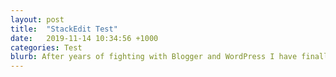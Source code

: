 ```yaml
---
layout: post
title:  "StackEdit Test"
date:   2019-11-14 10:34:56 +1000
categories: Test
blurb: After years of fighting with Blogger and WordPress I have finally stumbled across Jekyll and GitHub Pages.
---
```

<!--stackedit_data:
eyJoaXN0b3J5IjpbMzc1OTQ4OTE0XX0=
-->